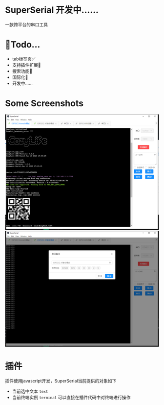 # SuperSerial  开发中......

一款跨平台的串口工具

# 📔Todo...
* tab标签页✅
* 支持插件扩展🔲
* 搜索功能🔲
* 国际化🔲
* 开发中......

# Some Screenshots
![](images/1.png)
![](images/2.png)


# 插件
插件使用javascript开发，SuperSerial当前提供的对象如下
* 当前选中文本 `text`
* 当前终端实例 `terminal` 可以直接在插件代码中对终端进行操作